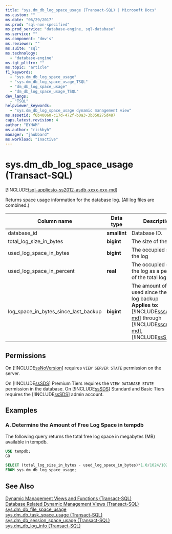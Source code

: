 ```yaml
---
title: "sys.dm_db_log_space_usage (Transact-SQL) | Microsoft Docs"
ms.custom: ""
ms.date: "06/29/2017"
ms.prod: "sql-non-specified"
ms.prod_service: "database-engine, sql-database"
ms.service: ""
ms.component: "dmv's"
ms.reviewer: ""
ms.suite: "sql"
ms.technology: 
  - "database-engine"
ms.tgt_pltfrm: ""
ms.topic: "article"
f1_keywords: 
  - "sys.dm_db_log_space_usage"
  - "sys.dm_db_log_space_usage_TSQL"
  - "dm_db_log_space_usage"
  - "dm_db_log_space_usage_TSQL"
dev_langs: 
  - "TSQL"
helpviewer_keywords: 
  - "sys.dm_db_log_space_usage dynamic management view"
ms.assetid: f6b40060-c17d-472f-b0a3-3b350275d487
caps.latest.revision: 4
author: "BYHAM"
ms.author: "rickbyh"
manager: "jhubbard"
ms.workload: "Inactive"
---
```

# sys.dm_db_log_space_usage (Transact-SQL)
[!INCLUDE[tsql-appliesto-ss2012-asdb-xxxx-xxx-md](../../includes/tsql-appliesto-ss2012-asdb-xxxx-xxx-md.md)]

  Returns space usage information for the database log. (All log files are combined.) 
  
  
|Column name|Data type|Description|  
|-----------------|---------------|-----------------|  
|database_id|**smallint**|Database ID.|  
|total_log_size_in_bytes |**bigint** |The size of the log  |
|used_log_space_in_bytes |**bigint** |The occupied size of the log  |     
|used_log_space_in_percent |**real** |The occupied size of the log as a percent of the total log size |
|log_space_in_bytes_since_last_backup |**bigint** |The amount of space used since the last log backup <br />**Applies to:** [!INCLUDE[sssql14-md](../../includes/sssql14-md.md)] through [!INCLUDE[sscurrent-md](../../includes/sscurrent-md.md)],  [!INCLUDE[ssSDS](../../includes/sssds-md.md)].|
    
  
## Permissions  
 On [!INCLUDE[ssNoVersion](../../includes/ssnoversion-md.md)] requires `VIEW SERVER STATE` permission on the server.  
  
 On [!INCLUDE[ssSDS](../../includes/sssds-md.md)] Premium Tiers requires the `VIEW DATABASE STATE` permission in the database. On [!INCLUDE[ssSDS](../../includes/sssds-md.md)] Standard and Basic Tiers requires the [!INCLUDE[ssSDS](../../includes/sssds-md.md)] admin account.  
  
## Examples  
  
### A. Determine the Amount of Free Log Space in tempdb   
The following query returns the total free log space in megabytes (MB) available in tempdb.

```sql
USE tempdb;  
GO  

SELECT (total_log_size_in_bytes - used_log_space_in_bytes)*1.0/1024/1024 AS [free log space in MB]  
FROM sys.dm_db_log_space_usage;  
```
  
## See Also  
 [Dynamic Management Views and Functions &#40;Transact-SQL&#41;](~/relational-databases/system-dynamic-management-views/system-dynamic-management-views.md)   
 [Database Related Dynamic Management Views &#40;Transact-SQL&#41;](../../relational-databases/system-dynamic-management-views/database-related-dynamic-management-views-transact-sql.md)   
 [sys.dm_db_file_space_usage](../../relational-databases/system-dynamic-management-views/sys-dm-db-file-space-usage-transact-sql.md)    
 [sys.dm_db_task_space_usage &#40;Transact-SQL&#41;](../../relational-databases/system-dynamic-management-views/sys-dm-db-task-space-usage-transact-sql.md)   
 [sys.dm_db_session_space_usage &#40;Transact-SQL&#41;](../../relational-databases/system-dynamic-management-views/sys-dm-db-session-space-usage-transact-sql.md)  
[sys.dm_db_log_info &#40;Transact-SQL&#41;](../../relational-databases/system-dynamic-management-views/sys-dm-db-log-info-transact-sql.md) 



